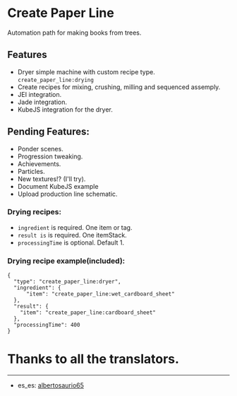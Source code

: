 Create Paper Line
=================

Automation path for making books from trees.

Features
---------
- Dryer simple machine with custom recipe type. `create_paper_line:drying`
- Create recipes for mixing, crushing, milling and sequenced assemply.
- JEI integration.
- Jade integration.
- KubeJS integration for the dryer.

Pending Features:
----------------
- Ponder scenes.
- Progression tweaking.
- Achievements.
- Particles.
- New textures!? (I'll try).
- Document KubeJS example
- Upload production line schematic.

### Drying recipes:
- `ingredient` is required. One item or tag.
- `result is` is required. One itemStack.
- `processingTime` is optional. Default 1.

### Drying recipe example(included):
```
{
  "type": "create_paper_line:dryer",
  "ingredient": {
      "item": "create_paper_line:wet_cardboard_sheet"
  },
  "result": {
    "item": "create_paper_line:cardboard_sheet"
  },
  "processingTime": 400
}
```

# Thanks to all the translators.
---------
- es_es: [albertosaurio65](https://github.com/albertosaurio65) 